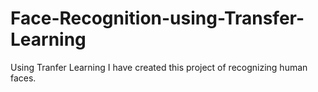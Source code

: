 # Face-Recognition-using-Transfer-Learning
Using Tranfer Learning I have created this project of recognizing human faces.

